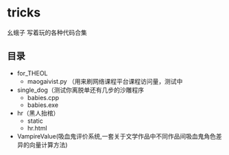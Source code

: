 # tricks
幺蛾子
写着玩的各种代码合集

## 目录
- for_THEOL
  - maogaivist.py （用来刷网络课程平台课程访问量，测试中
- single_dog（测试你离脱单还有几步的沙雕程序
  - babies.cpp
  - babies.exe
- hr（黑人抬棺）
  - static
  - hr.html
- VampireValue(吸血鬼评价系统,一套关于文学作品中不同作品间吸血鬼角色差异的向量计算方法)